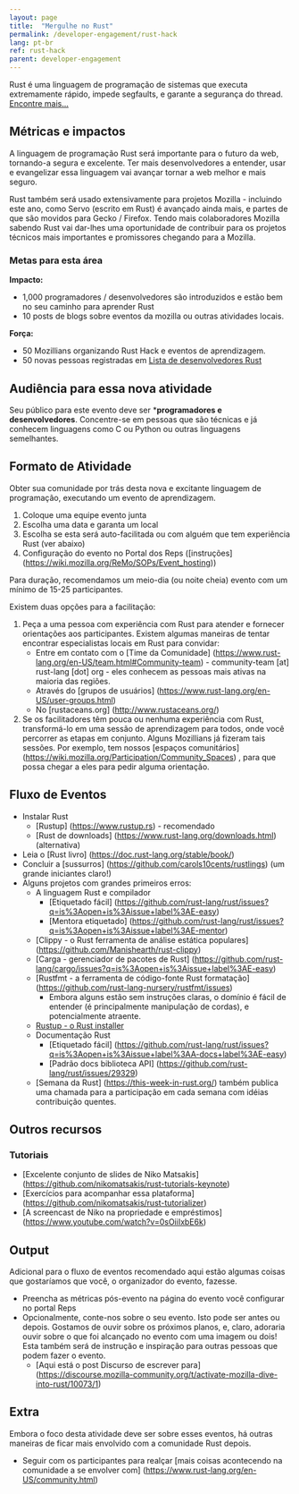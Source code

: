 ```yaml
---
layout: page
title:  "Mergulhe no Rust"
permalink: /developer-engagement/rust-hack
lang: pt-br
ref: rust-hack
parent: developer-engagement
---
```


Rust é uma linguagem de programação de sistemas que executa extremamente rápido, impede segfaults, e garante a segurança do thread. [Encontre mais...](https://www.rust-lang.org)

## Métricas e impactos

A linguagem de programação Rust será importante para o futuro da web, tornando-a segura e excelente. Ter mais desenvolvedores a entender, usar e evangelizar essa linguagem vai avançar tornar a web melhor e mais seguro.

Rust também será usado extensivamente para projetos Mozilla - incluindo este ano, como Servo (escrito em Rust) é avançado ainda mais, e partes de que são movidos para Gecko / Firefox. Tendo mais colaboradores Mozilla sabendo Rust vai dar-lhes uma oportunidade de contribuir para os projetos técnicos mais importantes e promissores chegando para a Mozilla.

### Metas para esta área

__Impacto:__

* 1,000 programadores / desenvolvedores são introduzidos e estão bem no seu caminho para aprender Rust
* 10 posts de blogs sobre eventos da mozilla ou outras atividades locais.

__Força:__

* 50 Mozillians organizando Rust Hack e eventos de aprendizagem.
* 50 novas pessoas registradas em  [Lista de desenvolvedores Rust](https://users.rust-lang.org)

## Audiência para essa nova atividade

Seu público para este evento deve ser ***programadores e desenvolvedores**. Concentre-se em pessoas que são técnicas e já conhecem linguagens como C ou Python ou outras linguagens semelhantes.

## Formato de Atividade

Obter sua comunidade por trás desta nova e excitante linguagem de programação, executando um evento de aprendizagem.

1. Coloque uma equipe evento junta
2. Escolha uma data e garanta um local
3. Escolha se esta será auto-facilitada ou com alguém que tem experiência Rust (ver abaixo)
4. Configuração do evento no  Portal dos Reps ([instruções] (https://wiki.mozilla.org/ReMo/SOPs/Event_hosting))

Para duração, recomendamos um meio-dia (ou noite cheia) evento com um mínimo de 15-25 participantes.

Existem duas opções para a facilitação:

1. Peça a uma pessoa com experiência com Rust para atender e fornecer orientações aos participantes. Existem algumas maneiras de tentar encontrar especialistas locais em Rust para convidar:
    * Entre em contato com o [Time da Comunidade] (https://www.rust-lang.org/en-US/team.html#Community-team) - community-team [at] rust-lang [dot] org - eles conhecem as pessoas mais ativas na maioria das regiões.
    * Através do [grupos de usuários] (https://www.rust-lang.org/en-US/user-groups.html)
    * No [rustaceans.org] (http://www.rustaceans.org/)
2. Se os facilitadores têm pouca ou nenhuma experiência com Rust, transformá-lo em uma sessão de aprendizagem para todos, onde você percorrer as etapas em conjunto. Alguns Mozillians já fizeram tais sessões. Por exemplo, tem nossos [espaços comunitários] (https://wiki.mozilla.org/Participation/Community_Spaces) , para que possa chegar a eles para pedir alguma orientação.

## Fluxo de Eventos

* Instalar Rust
    * [Rustup] (https://www.rustup.rs) - recomendado
    * [Rust de downloads] (https://www.rust-lang.org/downloads.html) (alternativa)
* Leia o [Rust livro] (https://doc.rust-lang.org/stable/book/)
* Concluir a [sussurros] (https://github.com/carols10cents/rustlings) (um grande iniciantes claro!)
* Alguns projetos com grandes primeiros erros:
    * A linguagem Rust e compilador
        * [Etiquetado fácil] (https://github.com/rust-lang/rust/issues?q=is%3Aopen+is%3Aissue+label%3AE-easy)
        * [Mentora etiquetado] (https://github.com/rust-lang/rust/issues?q=is%3Aopen+is%3Aissue+label%3AE-mentor)
    * [Clippy - o Rust ferramenta de análise estática populares] (https://github.com/Manishearth/rust-clippy)
    * [Carga - gerenciador de pacotes de Rust] (https://github.com/rust-lang/cargo/issues?q=is%3Aopen+is%3Aissue+label%3AE-easy)
    * [Rustfmt - a ferramenta de código-fonte Rust formatação] (https://github.com/rust-lang-nursery/rustfmt/issues)
        * Embora alguns estão sem instruções claras, o domínio é fácil de entender (é principalmente manipulação de cordas), e potencialmente atraente.
    * [Rustup - o Rust installer](https://github.com/rust-lang-nursery/rustup.rs/issues?q=is%3Aopen+is%3Aissue+label%3A%22help+wanted%22)
    * Documentação Rust
        * [Etiquetado fácil] (https://github.com/rust-lang/rust/issues?q=is%3Aopen+is%3Aissue+label%3AA-docs+label%3AE-easy)
        * [Padrão docs biblioteca API] (https://github.com/rust-lang/rust/issues/29329)
    * [Semana da Rust] (https://this-week-in-rust.org/) também publica uma chamada para a participação em cada semana com idéias contribuição quentes.

## Outros recursos

### Tutoriais

* [Excelente conjunto de slides de Niko Matsakis] (https://github.com/nikomatsakis/rust-tutorials-keynote)
* [Exercícios para acompanhar essa plataforma] (https://github.com/nikomatsakis/rust-tutorializer)
* [A screencast de Niko na propriedade e empréstimos] (https://www.youtube.com/watch?v=0sOiiIxbE6k)

## Output
Adicional para o fluxo de eventos recomendado aqui estão algumas coisas que gostaríamos que você, o organizador do evento, fazesse.

* Preencha as métricas pós-evento na página do evento você configurar no portal Reps
* Opcionalmente, conte-nos sobre o seu evento. Isto pode ser antes ou depois. Gostamos de ouvir sobre os próximos planos, e, claro, adoraria ouvir sobre o que foi alcançado no evento com uma imagem ou dois! Esta também será de instrução e inspiração para outras pessoas que podem fazer o evento.
    * [Aqui está o post Discurso de escrever para] (https://discourse.mozilla-community.org/t/activate-mozilla-dive-into-rust/10073/1)

## Extra
Embora o foco desta atividade deve ser sobre esses eventos, há outras maneiras de ficar mais envolvido com a comunidade Rust depois.

* Seguir com os participantes para realçar [mais coisas acontecendo na comunidade a se envolver com] (https://www.rust-lang.org/en-US/community.html)
